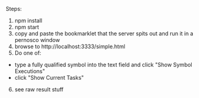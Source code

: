 Steps:

1. npm install
2. npm start
3. copy and paste the bookmarklet that the server spits out and run it in a pernosco window
4. browse to http://localhost:3333/simple.html
5. Do one of:
  - type a fully qualified symbol into the text field and click "Show Symbol Executions"
  - click "Show Current Tasks"
6. see raw result stuff
